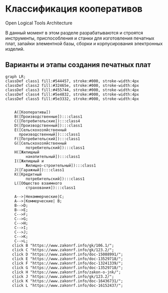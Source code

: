 # Классификация кооперативов
Open Logical Tools Architecture  

В данный момент в этом разделе разрабатываются и строятся инструменты, приспособления и станки для изготовления печатных плат, запайки элементной базы, сборки и корпусирования электронных изделий.  

## Варианты и этапы создания печатных плат
```mermaid
graph LR;
classDef class1 fill:#544457, stroke:#000, stroke-width:4px
classDef class2 fill:#32465e, stroke:#000, stroke-width:4px
classDef class3 fill:#455744, stroke:#000, stroke-width:4px
classDef class4 fill:#5e4832, stroke:#000, stroke-width:4px
classDef class5 fill:#5e3332, stroke:#000, stroke-width:4px

   
    A([Кооперативы])
    B([Производственные]):::class1
    C([Потребительские]):::class4
    D([Производственный]):::class1
    E([Сельскохозяйственный
      производственный]):::class1
    F([Потребительский]):::class1
    G([Сельскохозяйственный
         потребительский]):::class1
    H([Жилищный
         накопительный]):::class1
    I([Жилищный и
         Жилищно-строительный]):::class1
    J([Гаражный]):::class1
    K([Кредитный
         потребительский]):::class1
    L([Общество взаимного
         страхования]):::class1

    A-->|Некоммерческие|C;
    A-->|Коммерческие| B;
    B-->D;
    B-->E;
    C-->F;
    C-->G;
    C-->H;
    C-->I;
    C-->J;
    C-->K;
    C-->L;
   click B "https://www.zakonrf.info/gk/106.1/";
   click C "https://www.zakonrf.info/gk/123.2/";
   click D "https://www.zakonrf.info/doc-15088991/";
   click E "https://www.zakonrf.info/doc-13529718/";
   click F "https://www.zakonrf.info/doc-13241339/";
   click G "https://www.zakonrf.info/doc-13529718/";
   click H "https://www.zakonrf.info/zakon-o-jnk/";
   click J "https://www.zakonrf.info/gk/123.2/";
   click K "https://www.zakonrf.info/doc-16436731/";
   click L "https://www.zakonrf.info/doc-16152437/";
```
